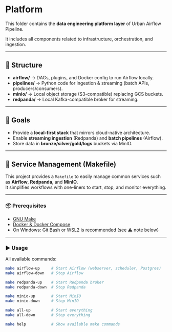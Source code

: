 # Platform

This folder contains the **data engineering platform layer** of Urban Airflow Pipeline.

It includes all components related to infrastructure, orchestration, and ingestion.

---

## 📂 Structure
- **airflow/** → DAGs, plugins, and Docker config to run Airflow locally.
- **pipelines/** → Python code for ingestion & streaming (batch APIs, producers/consumers).
- **minio/** → Local object storage (S3-compatible) replacing GCS buckets.
- **redpanda/** → Local Kafka-compatible broker for streaming.

---

## 🚀 Goals
- Provide a **local-first stack** that mirrors cloud-native architecture.
- Enable **streaming ingestion** (Redpanda) and **batch pipelines** (Airflow).
- Store data in **bronze/silver/gold/logs** buckets via MinIO.

---

## 🚀 Service Management (Makefile)

This project provides a `Makefile` to easily manage common services such as **Airflow**, **Redpanda**, and **MinIO**.  
It simplifies workflows with one-liners to start, stop, and monitor everything.

---

### 📦 Prerequisites

- [GNU Make](https://www.gnu.org/software/make/)  
- [Docker & Docker Compose](https://docs.docker.com/)  
- On Windows: Git Bash or WSL2 is recommended (see ⚠️ note below)

---

### ▶️ Usage

All available commands:

```bash
make airflow-up     # Start Airflow (webserver, scheduler, Postgres)
make airflow-down   # Stop Airflow

make redpanda-up    # Start Redpanda broker
make redpanda-down  # Stop Redpanda

make minio-up       # Start MinIO
make minio-down     # Stop MinIO

make all-up         # Start everything
make all-down       # Stop everything

make help           # Show available make commands
